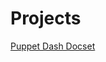 Projects
========

[Puppet Dash Docset][]

[Puppet Dash Docset]:http://jsipprell.github.io/dash-puppet-docset
